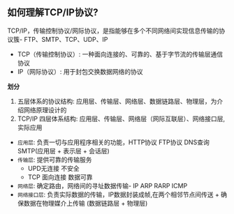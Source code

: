 ## 如何理解TCP/IP协议?
TCP/IP，传输控制协议/网际协议，是指能够在多个不同网络间实现信息传输的协议簇- FTP、SMTP、TCP、UDP、IP
- TCP（传输控制协议）: 一种面向连接的、可靠的、基于字节流的传输层通信协议
- IP（网际协议）: 用于封包交换数据网络的协议

**划分**
1. 五层体系的协议结构: 应用层、传输层、网络层、数据链路层、物理层，为介绍网络原理设计的
2. TCP/IP 四层体系结构: 应用层、传输层、网络层（网际互联层）、网络接口层, 实际应用
   
- `应用层`: 负责一切与应用程序相关的功能，HTTP协议 FTP协议 DNS查询 SMTP(应用层 + 表示层 + 会话层)
- `传输层`: 提供可靠的传输服务
  - UPD无连接 不安全
  - TCP 面向连接 数据可靠
- `网络层`: 确定路由，网络间的寻址数据传输- IP ARP RARP ICMP
- `网络接口层`: 负责实际数据的传输，IP数据封装成帧,在两个相邻节点间传送 + 确保数据在物理媒介上传输  (数据链路层 + 物理层)